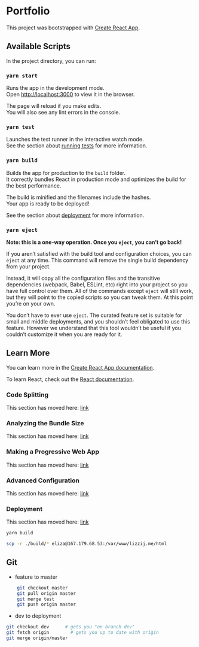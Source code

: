 # Portfolio

This project was bootstrapped with [Create React App](https://github.com/facebook/create-react-app).

## Available Scripts

In the project directory, you can run:

### `yarn start`

Runs the app in the development mode.  
Open [http://localhost:3000](http://localhost:3000) to view it in the browser.

The page will reload if you make edits.  
You will also see any lint errors in the console.

### `yarn test`

Launches the test runner in the interactive watch mode.  
See the section about [running tests](https://facebook.github.io/create-react-app/docs/running-tests) for more information.

### `yarn build`

Builds the app for production to the `build` folder.  
It correctly bundles React in production mode and optimizes the build for the best performance.

The build is minified and the filenames include the hashes.  
Your app is ready to be deployed!

See the section about [deployment](https://facebook.github.io/create-react-app/docs/deployment) for more information.

### `yarn eject`

**Note: this is a one-way operation. Once you `eject`, you can’t go back!**

If you aren’t satisfied with the build tool and configuration choices, you can `eject` at any time. This command will remove the single build dependency from your project.

Instead, it will copy all the configuration files and the transitive dependencies (webpack, Babel, ESLint, etc) right into your project so you have full control over them. All of the commands except `eject` will still work, but they will point to the copied scripts so you can tweak them. At this point you’re on your own.

You don’t have to ever use `eject`. The curated feature set is suitable for small and middle deployments, and you shouldn’t feel obligated to use this feature. However we understand that this tool wouldn’t be useful if you couldn’t customize it when you are ready for it.

## Learn More

You can learn more in the [Create React App documentation](https://facebook.github.io/create-react-app/docs/getting-started).

To learn React, check out the [React documentation](https://reactjs.org/).

### Code Splitting

This section has moved here: [link](https://facebook.github.io/create-react-app/docs/code-splitting)

### Analyzing the Bundle Size

This section has moved here: [link](https://facebook.github.io/create-react-app/docs/analyzing-the-bundle-size)

### Making a Progressive Web App

This section has moved here: [link](https://facebook.github.io/create-react-app/docs/making-a-progressive-web-app)

### Advanced Configuration

This section has moved here: [link](https://facebook.github.io/create-react-app/docs/advanced-configuration)

### Deployment

This section has moved here: [link](https://facebook.github.io/create-react-app/docs/deployment)

```bash
yarn build
```

```bash
scp -r ./build/* eliza@167.179.68.53:/var/www/lizzij.me/html
```

## Git

- feature to master

```bash
    git checkout master
    git pull origin master
    git merge test
    git push origin master
```

- dev to deployment

```bash
git checkout dev      # gets you "on branch dev"
git fetch origin        # gets you up to date with origin
git merge origin/master
```
